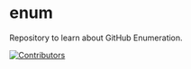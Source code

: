 # enum
Repository to learn about GitHub Enumeration.



















































[![Contributors](https://img.shields.io/badge/Contributors-3-brightgreen)](https://github.com/EurydiceCorp/enum/graphs/contributors)
